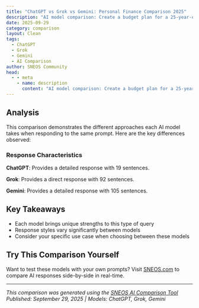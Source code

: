 ```yaml
---
title: "ChatGPT vs Grok vs Gemini: Personal Finance Comparison 2025"
description: "AI model comparison: Create a budget plan for a 25-year-old making $75k who wants to buy a house in 3 years..."
date: 2025-09-29
category: comparison
layout: Clean
tags:
  - ChatGPT
  - Grok
  - Gemini
  - AI Comparison
author: SNEOS Community
head:
  - - meta
    - name: description
      content: "AI model comparison: Create a budget plan for a 25-year-old making $75k who wants to buy a house in 3 years..."
---
```


<ChatComparison
  title="ChatGPT vs Grok vs Gemini: Personal Finance Comparison 2025"
  prompt="Create a budget plan for a 25-year-old making $75k who wants to buy a house in 3 years"
  :responses='{
    "ChatGPT": "Certainly! Here\u0027s a detailed 3-year budget plan for a 25-year-old earning $75,000 annually who wants to buy a house in 3 years. The focus will be on maximizing savings for a down payment while maintaining a balanced lifestyle.\n\n---\n\n### Assumptions:\n- Gross annual income: $75,000  \n- Monthly gross income: $6,250  \n- Tax rate (federal \u002B state \u002B FICA): ~22% (varies by location)  \n- Monthly net income: approximately $4,875  \n- Goal: Save for a house down payment (typically 20%) in 3 years  \n- Target home price: We\u0027ll estimate $300,000 (adjust if needed)  \n- 20% down payment: $60,000  \n- Emergency fund: Prioritize having 3-6 months of expenses saved  \n- Moderate lifestyle and reasonable expenses  \n\n---\n\n### Step 1: Calculate Monthly Saving Goal for Down Payment\n\n- Needed: $60,000 in 36 months  \n- Monthly savings required: $60,000 \u00F7 36 \u2248 $1,667  \n\n---\n\n### Step 2: Estimate Monthly Budget Breakdown\n\n| Category               | Amount (Monthly) | Notes                                 |\n|-----------------------|-----------------|---------------------------------------|\n| Net Income             | $4,875          | After taxes                          |\n| Housing (rent)         | $1,200          | Rent for current place (estimate)   |\n| Utilities             | $200            | Electricity, water, internet etc.    |\n| Groceries             | $400            | Food and essentials                  |\n| Transportation        | $300            | Gas, public transport, insurance    |\n| Insurance (health, etc.) | $300          | Health and other insurance           |\n| Debt Payments         | $0 - $200       | Student loans, credit cards (adjust)|\n| Entertainment/Dining Out | $200           | Dining, hobbies                      |\n| Cell Phone            | $70             | Mobile phone bill                    |\n| Miscellaneous/Clothing | $100            | Personal items                      |\n| Savings for Down Payment | $1,667         | Essential goal                      |\n| Emergency Fund Savings | $200            | Until 3-6 months expenses covered   |\n| Retirement (401k/IRA) | $238 (4.9%)     | Aim to contribute for future         |\n\n---\n\n### Step 3: Monthly Budget Summary\n\n| Total Expenses \u002B Savings                        | $4,875 (Net Income)    |\n|------------------------------------------------|-----------------------|\n| Housing (rent)                                  | $1,200                |\n| Utilities                                      | $200                  |\n| Groceries                                      | $400                  |\n| Transportation                                 | $300                  |\n| Insurance                                      | $300                  |\n| Debt Payments                                  | $100 (average)        |\n| Entertainment/Dining Out                        | $200                  |\n| Cell Phone                                     | $70                   |\n| Miscellaneous                                  | $100                  |\n| Savings for House Down Payment                  | $1,667                |\n| Emergency Fund Savings                          | $200 (until goal met) |\n| Retirement Contributions                        | $238                  |\n| **Total**                                      | **$4,875**            |\n\n---\n\n### Step 4: Additional Recommendations\n\n1. **Emergency Fund:** If no emergency fund yet, prioritize saving $10,000 (about 3-6 months expenses) as part of your savings before heavy down payment contributions.  \n2. **Cut Expenses:** Adjust entertainment, dining out, or miscellaneous expenses if savings goals are hard to hit.  \n3. **Increase Income:** Consider side gigs or additional work to accelerate savings.  \n4. **Invest Savings Smartly:** Consider a high-yield savings account or short-term CDs for your down payment fund for safety and a bit of interest.  \n5. **Retirement:** Continue contributing to 401(k) or IRA to benefit from compounding long-term; even modest contributions help.  \n6. **Adjust Home Price Target:** A lower home price means a lower down payment, easing savings pressure.  \n\n---\n\n### 3-Year Savings Projection (At $1,667/month):\n\n| Year | Amount Saved        | Notes                  |\n|-------|---------------------|------------------------|\n| 1     | $20,004             | After 12 months        |\n| 2     | $40,008             | After 24 months        |\n| 3     | $60,012             | Reaches $60,000 goal   |\n\n---\n\nIf you want, I can help tailor this plan further based on your actual rent, debts, or other priorities!",
    "Grok": "Creating a budget plan for a 25-year-old earning $75,000 annually who wants to buy a house in 3 years requires a focus on saving for a down payment, managing expenses, and building financial stability. Below is a detailed budget plan based on common financial guidelines (like the 50/30/20 rule) and realistic assumptions about housing costs. I\u0027ll also factor in other financial priorities such as debt management, emergency savings, and retirement planning.\n\n---\n\n### Assumptions and Goals\n1. **Income**: $75,000 per year (gross). After taxes (assuming ~25% federal and state tax rate), take-home pay is approximately $56,250 per year or $4,687.50 per month.\n2. **House Goal**: Target a home priced at $300,000 (adjust based on location and market conditions). A 20% down payment would be $60,000, meaning a savings goal of $20,000 per year for 3 years. A lower down payment (e.g., 10% = $30,000) could also be considered with private mortgage insurance (PMI).\n3. **Timeline**: 3 years to save for the down payment.\n4. **Other Goals**: Build an emergency fund, pay off high-interest debt (if any), and save for retirement.\n\n---\n\n### Step 1: Assess Current Financial Situation\nBefore creating the budget, evaluate:\n- **Current Savings**: How much do you already have saved for a down payment or emergency fund?\n- **Debt**: Do you have student loans, credit card debt, or car loans? High-interest debt should be prioritized.\n- **Credit Score**: A good credit score (700\u002B) will help secure a better mortgage rate. Check your score and address any issues.\n- **Living Situation**: Are you renting, living with family, or sharing expenses? This impacts how much you can save.\n\nFor this plan, I\u2019ll assume no major debt beyond a small car loan or credit card balance, renting a modest apartment, and starting with minimal savings.\n\n---\n\n### Step 2: Monthly Budget Breakdown (50/30/20 Rule)\nUsing the 50/30/20 rule (50% needs, 30% wants, 20% savings/debt repayment), adjusted slightly to prioritize saving for the house, here\u2019s the monthly budget based on $4,687.50 take-home pay:\n\n| Category                  | Percentage | Monthly Amount | Notes                                                                 |\n|---------------------------|------------|----------------|-----------------------------------------------------------------------|\n| **Needs (45%)**           | 45%        | $2,109         | Essential expenses like housing, food, transportation, insurance.    |\n| - Rent                   | -          | $1,200         | Assuming a modest apartment (adjust based on location).              |\n| - Utilities              | -          | $150           | Internet, electricity, water, etc.                                   |\n| - Groceries              | -          | $300           | Cooking at home to save money.                                       |\n| - Transportation         | -          | $200           | Gas, public transit, or car maintenance (assuming car is paid off).  |\n| - Insurance              | -          | $150           | Health, renter\u2019s, and car insurance.                                 |\n| - Minimum Debt Payments  | -          | $109           | Placeholder for small credit card or car loan (adjust if higher).    |\n| **Wants (25%)**           | 25%        | $1,172         | Discretionary spending on entertainment, dining out, hobbies, etc.   |\n| - Dining Out/Entertainment | -        | $400           | Social activities, streaming services, occasional outings.           |\n| - Hobbies/Travel         | -          | $300           | Personal interests or small trips (cut back if needed to save more). |\n| - Miscellaneous          | -          | $472           | Shopping, gifts, or unexpected small expenses.                       |\n| **Savings/Debt (30%)**    | 30%        | $1,406         | Prioritized for house down payment, emergency fund, and retirement.  |\n| - Down Payment Savings   | -          | $1,000         | Primary goal to reach $36,000 in 3 years ($12,000/year).             |\n| - Emergency Fund         | -          | $200           | Build to 3-6 months of expenses (~$12,000-$15,000 total).            |\n| - Retirement Savings     | -          | $206           | Contribute to a 401(k) or IRA for long-term growth.                  |\n\n---\n\n### Step 3: Savings Plan for Down Payment\n- **Goal**: Save $60,000 for a 20% down payment on a $300,000 house in 3 years.\n  - Annual Savings Needed: $60,000 \u00F7 3 = $20,000/year.\n  - Monthly Savings Needed: $20,000 \u00F7 12 = $1,667/month.\n- **Current Budget Allocation**: $1,000/month = $12,000/year.\n- **Shortfall**: $20,000 - $12,000 = $8,000/year ($667/month).\n- **Solution**: To close the gap, consider:\n  1. Reducing \u201Cwants\u201D spending by $300-$400/month (e.g., cut dining out or hobbies).\n  2. Finding a side hustle or freelance gig to earn an extra $500-$700/month.\n  3. Lowering the down payment target to 10% ($30,000), which requires saving $10,000/year or $833/month (easily covered by the current $1,000/month allocation).\n\n**Adjusted Goal (if needed)**: Save for a 10% down payment ($30,000) over 3 years = $833/month. Use the extra savings to cover closing costs (3-5% of home price = $9,000-$15,000).\n\n**Where to Save**: Put down payment savings in a high-yield savings account (HYSA) with a 4-5% APY to earn interest while keeping funds accessible.\n\n---\n\n### Step 4: Additional Financial Priorities\n1. **Emergency Fund**: Aim for 3-6 months of expenses ($12,000-$15,000). At $200/month, you\u2019ll reach $7,200 in 3 years. If you don\u2019t have a starter emergency fund ($1,000), prioritize this first by redirecting down payment savings temporarily.\n2. **Debt Repayment**: Pay off high-interest debt (credit cards \u003E10%) before saving aggressively for the house. Use the \u201Cdebt avalanche\u201D method (highest interest first). If debt is minimal, stick to minimum payments and focus on savings.\n3. **Retirement Savings**: Contribute at least enough to get any employer 401(k) match (if available). At $206/month, you\u2019re saving ~$2,500/year, which is a good start for a 25-year-old.\n4. **Credit Score**: Pay bills on time, keep credit card balances low (\u003C30% utilization), and avoid new debt to maintain or improve your score for a better mortgage rate.\n\n---\n\n### Step 5: 3-Year Financial Snapshot\nAssuming you save $1,000/month for the down payment and follow the budget:\n- **Down Payment Savings**: $1,000 x 36 months = $36,000 (covers 12% of a $300,000 house or 20% of a $180,000 house).\n  - Add interest from an HYSA (~4% APY): ~$1,000-$1,500 over 3 years = ~$37,500 total.\n- **Emergency Fund**: $200 x 36 months = $7,200 (halfway to a 6-month fund).\n- **Retirement Savings**: $206 x 36 months = ~$7,400 (plus any employer match or investment growth).\n\nIf you increase savings to $1,667/month by cutting expenses or earning more, you\u2019d hit $60,000 for a 20% down payment.\n\n---\n\n### Step 6: Tips to Boost Savings\n1. **Reduce Housing Costs**: Move to a cheaper apartment, get a roommate, or live with family temporarily to cut rent to $800-$1,000/month, freeing up $200-$400 for savings.\n2. **Side Income**: Pick up a part-time job, freelance, or monetize a hobby (aim for $500\u002B/month).\n3. **Cut Discretionary Spending**: Limit dining out, cancel subscriptions, and shop secondhand.\n4. **Windfalls**: Put tax refunds, bonuses, or gifts directly into down payment savings.\n5. **Automate Savings**: Set up automatic transfers to your HYSA each payday to prioritize saving.\n\n---\n\n### Step 7: Prepare for Homeownership\n- **Research Markets**: Identify target neighborhoods and monitor home prices to set a realistic purchase price.\n- **Mortgage Pre-Approval**: In year 3, get pre-approved to understand borrowing capacity and rates.\n- **Additional Costs**: Budget for closing costs, moving expenses, and initial home maintenance (save an extra $5,000-$10,000).\n- **Education**: Learn about first-time homebuyer programs (e.g., FHA loans, down payment assistance) that could lower the savings needed.\n\n---\n\n### Final Monthly Budget (Adjusted for Aggressive Savings if Needed)\nIf aiming for a $60,000 down payment ($1,667/month savings):\n| Category                  | Amount     |\n|---------------------------|------------|\n| Needs                     | $2,109     |\n| Wants                     | $772       (reduced by $400) |\n| Savings/Debt              | $1,806     |\n| - Down Payment            | $1,400     (increased) |\n| - Emergency Fund          | $200       |\n| - Retirement              | $206       |\n\n---\n\n### Conclusion\nWith a take-home pay of $4,687.50,",
    "Gemini": "{\n  \u0022candidates\u0022: [\n    {\n      \u0022content\u0022: {\n        \u0022parts\u0022: [\n          {\n            \u0022text\u0022: \u0022Okay, let\u0027s craft a budget plan for a 25-year-old earning $75,000 annually (pre-tax) who aims to buy a house in 3 years. This plan will prioritize saving aggressively while maintaining a reasonable quality of life.\\n\\n**Assumptions:**\\n\\n*   **Pre-tax Income:** $75,000/year\\n*   **Timeframe:** 3 years\\n*   **Goal:** Save enough for a down payment, closing costs, and emergency fund.\\n*   **Location:**  We\u0027ll need to use a hypothetical city with average costs.  Let\u0027s assume **Austin, TX** for the sake of example. Housing costs in Austin can be used to get an idea of what the down payment and mortgage could be. You\u0027ll need to adjust these based on the actual city and neighborhood.\\n*   **Down Payment Goal:**  We\u0027ll target a 20% down payment to avoid PMI (Private Mortgage Insurance). A realistic house price in Austin, TX at the low end could be around $400,000. So, our down payment goal is $80,000.\\n*   **Closing Costs:**  Estimate 2-5% of the home price. Let\u0027s use 3%: $12,000.\\n*   **Emergency Fund:**  3-6 months of essential living expenses. We\u0027ll aim for 3 months.\\n\\n**I. Income and Taxes:**\\n\\n*   **Gross Annual Income:** $75,000\\n*   **Estimated Federal Income Tax (2023 Rates):**  Approximately $7,000 (this is a rough estimate; actual tax liability depends on deductions, credits, and filing status).\\n*   **Estimated State Income Tax (Texas has none):** $0\\n*   **FICA Taxes (Social Security \u0026 Medicare):** Approximately $5,738 (7.65% of income)\\n*   **Total Estimated Taxes:** $12,738\\n*   **Net Annual Income (After Taxes):** $62,262\\n*   **Net Monthly Income:** $5,188.50\\n\\n**II. Monthly Budget Breakdown:**\\n\\nThis is a sample budget.  You\u0027ll need to adjust the numbers based on your actual expenses. We\u0027ll use a \\\u002250/30/20\\\u0022 framework as a starting point, then adjust for aggressive saving.\\n\\n*   **Needs (50%):** Essential expenses for survival and work.  Let\u0027s start here and then reduce to maximize savings.\\n*   **Wants (30%):** Discretionary spending \u2013 entertainment, dining out, hobbies, etc. We\u0027ll cut back here significantly.\\n*   **Savings (20%):**  For down payment, closing costs, and emergency fund. We will dramatically increase this.\\n\\n**Revised Budget (Prioritizing Savings):**\\n\\n| Category                 | Amount      | Notes                                                                                                                                                                                                                                                                                                                                 |\\n| ------------------------ | ----------- | ----------------------------------------------------------------------------------------------------------------------------------------------------------------------------------------------------------------------------------------------------------------------------------------------------------------------------------------- |\\n| **Housing (Rent/Mortgage)** | $1,500      |  Adjust this based on your actual rent.  Consider a roommate to drastically reduce this cost.                                                                                                                                                                                                                                     |\\n| **Utilities**             | $200        |  Electricity, gas, water, internet.  Conserve energy.                                                                                                                                                                                                                                                                               |\\n| **Transportation**       | $300        |  Car payment, insurance, gas, maintenance.  Consider public transport, biking, or walking to reduce costs.                                                                                                                                                                                                                           |\\n| **Food (Groceries)**      | $350        |  Plan meals, cook at home, and avoid eating out frequently.                                                                                                                                                                                                                                                                            |\\n| **Healthcare**            | $100        |  Health insurance premiums, co-pays, prescriptions.                                                                                                                                                                                                                                                                                     |\\n| **Debt Payments (Other)** | $100        |  Student loans, credit card debt (aggressively pay down high-interest debt first!).  If no other debts, allocate this to savings.                                                                                                                                                                                                     |\\n| **Needs Total**           | $2,550      |                                                                                                                                                                                                                                                                                                                                         |\\n| **Wants**                 | $300        |  Entertainment, dining out, hobbies, subscriptions.  Cut back significantly.  Look for free or low-cost activities.                                                                                                                                                                                                           |\\n| **Savings**               | $2,338.50   |  *This is the most critical category.*  Down payment, closing costs, emergency fund. See Savings Strategy below.                                                                                                                                                                                                                         |\\n| **Total**                 | $5,188.50  |  Net Monthly Income                                                                                                                                                                                                                                                                                                                       |\\n\\n**III. Savings Strategy:**\\n\\n*   **Total Savings Goal:** $80,000 (Down Payment) \u002B $12,000 (Closing Costs) \u002B $7,650 (Emergency Fund - 3 months of essential expenses, estimated at $2,550/month) = **$99,650**\\n*   **Monthly Savings Required:** $99,650 / 36 months = **$2,768.06 per month.**\\n\\n**This is more than our initial allocation of $2,338.50, meaning we need to make adjustments.**\\n\\n**Here are some potential ways to increase savings:**\\n\\n1.  **Reduce Rent/Housing Costs:** This is the biggest lever. Consider moving to a smaller place, getting a roommate, or moving to a less expensive area.  Even a $200-$300 reduction here is significant.\\n2.  **Reduce Transportation Costs:** As mentioned earlier, explore public transportation, biking, or walking. If you have a car, ensure it\u0027s fuel-efficient.\\n3.  **Aggressively Reduce \\\u0022Wants\\\u0022:**  Cut back on eating out, entertainment, subscriptions, and unnecessary purchases.\\n4.  **Increase Income:** Look for side hustles, freelance work, or negotiate a raise at your current job. Even an extra $200-$300 per month can make a big difference.\\n5.  **Delay Gratification:**  Remind yourself of your goal. Small sacrifices now lead to a big reward later.\\n\\n**Revised Budget (Example - Assuming Lower Rent and Reduced Wants):**\\n\\n| Category                 | Amount     |\\n| ------------------------ | ---------- |\\n| **Housing (Rent)**       | $1,200     |\\n| **Utilities**             | $200       |\\n| **Transportation**       | $300       |\\n| **Food (Groceries)**      | $350       |\\n| **Healthcare**            | $100       |\\n| **Debt Payments (Other)** | $100       |\\n| **Needs Total**           | $2,250     |\\n| **Wants**                 | $200       |\\n| **Savings**               | $2,738.50 |\\n| **Total**                 | $5,188.50 |\\n\\n**IV. Investment Strategy (for Savings):**\\n\\n*   **High-Yield Savings Account (HYSA):**  Keep your emergency fund in a readily accessible HYSA.  Shop around for the best interest rates.\\n*   **Short-Term Investments:**  Since your timeframe is 3 years, you don\u0027t want to take on too much risk.  Consider these options:\\n    *   **Certificates of Deposit (CDs):**  Offer fixed interest rates for a specific term.  Compare rates and terms.\\n    *   **Low-Risk Bond Funds:**  Invest in a diversified portfolio of government or corporate bonds.\\n*   **Important:**  Avoid high-risk investments like individual stocks or cryptocurrency, as you could lose money and jeopardize your down payment.\\n\\n**V.  Timeline and Milestones:**\\n\\n*   **Year 1:** Focus on building an emergency fund and paying down any high-interest debt.  Track your spending meticulously and identify areas to cut back.\\n*   **Year 2:**  Aggressively save for the down payment and closing costs.  Continue to refine your budget and look for ways to increase income. Start pre-approval process to estimate how much a bank will lend.\\n*   **Year 3:**  Continue saving.  Research neighborhoods, work with a real estate agent, and get pre-approved for a mortgage.  Be prepared to act quickly when you find the right property.\\n\\n**VI.  Tracking and Review:**\\n\\n*   **Use a Budgeting App:**  Mint, YNAB (You Need a Budget), Personal Capital, or other budgeting apps can help you track your income, expenses, and savings.\\n*   **Review Your Budget Monthly:**  Compare your actual spending to your budget and make adjustments as needed.\\n*   **Re-evaluate Annually:**  As your income changes or your financial goals evolve, revisit your budget and savings plan to ensure it\u0027s still on track.\\n\\n**VII. Additional Tips:**\\n\\n*   **Credit Score:**  Check your credit score and take steps to improve it if necessary.  A good credit score will help you qualify for a lower mortgage interest rate.\\n*   **First-Time Homebuyer Programs:** Research first-time homebuyer programs in your area.  These programs may offer down payment assistance or other benefits.\\n*   **Negotiate:**  Don\u0027t be afraid to negotiate on the price of the house and other expenses.\\n*   **Be Patient:**  Finding the right house can take time.  Don\u0027t rush into a purchase if you\u0027re not comfortable with the price or the location.\\n\\n**Important Disclaimer:**\\n\\nThis is a sample budget and savings plan. Your individual circumstances may vary. It\u0027s essential to consult with a financial advisor for personalized advice.  Tax laws and investment options are subject to change.  The housing market is dynamic, and home prices can fluctuate.\\n\u0022\n          }\n        ],\n        \u0022role\u0022: \u0022model\u0022\n      },\n      \u0022finishReason\u0022: \u0022STOP\u0022,\n      \u0022avgLogprobs\u0022: -0.32736519196353231\n    }\n  ],\n  \u0022usageMetadata\u0022: {\n    \u0022promptTokenCount\u0022: 28,\n    \u0022candidatesTokenCount\u0022: 2222,\n    \u0022totalTokenCount\u0022: 2250,\n    \u0022promptTokensDetails\u0022: [\n      {\n        \u0022modality\u0022: \u0022TEXT\u0022,\n        \u0022tokenCount\u0022: 28\n      }\n    ],\n    \u0022candidatesTokensDetails\u0022: [\n      {\n        \u0022modality\u0022: \u0022TEXT\u0022,\n        \u0022tokenCount\u0022: 2222\n      }\n    ]\n  },\n  \u0022modelVersion\u0022: \u0022gemini-2.0-flash\u0022,\n  \u0022responseId\u0022: \u0022R5DaaPz4A8zDvdIP75CM6QY\u0022\n}\n"
  }'
  published-date="13:58"
/>

## Analysis

This comparison demonstrates the different approaches each AI model takes when responding to the same prompt. Here are the key differences observed:

### Response Characteristics

**ChatGPT**: Provides a detailed response with 19 sentences. 

**Grok**: Provides a direct response with 92 sentences. 

**Gemini**: Provides a detailed response with 105 sentences. 

## Key Takeaways

- Each model brings unique strengths to this type of query
- Response styles vary significantly between models
- Consider your specific use case when choosing between these models

## Try This Comparison Yourself

Want to test these models with your own prompts? Visit [SNEOS.com](https://sneos.com) to compare AI responses side-by-side in real-time.

---

*This comparison was generated using the [SNEOS AI Comparison Tool](https://sneos.com)*
*Published: September 29, 2025 | Models: ChatGPT, Grok, Gemini*
